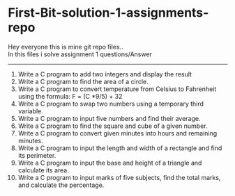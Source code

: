 # First-Bit-solution-1-assignments-repo
Hey everyone this is mine git repo files..<br>
In this files i solve assignment 1 questions/Answer<br><hr>

1. Write a C program to add two integers and display the result<br>
2. Write a C program to find the area of a circle.<br>
3. Write a C program to convert temperature from Celsius to Fahrenheit using the
formula:
F = (C *9/5) + 32<br>
4. Write a C program to swap two numbers using a temporary third variable.<br>
5. Write a C program to input five numbers and find their average.<br>
6. Write a C program to find the square and cube of a given number.<br>
7. Write a C program to convert given minutes into hours and remaining minutes.<br>
8. Write a C program to input the length and width of a rectangle and find its perimeter.<br>
9. Write a C program to input the base and height of a triangle and calculate its area.<br>
10. Write a C program to input marks of five subjects, find the total marks, and calculate
the percentage.<br>

